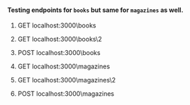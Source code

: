#### Testing endpoints for `books` but same for `magazines` as well.

1. GET localhost:3000\books
2. GET localhost:3000\books\2
3. POST localhost:3000\books


1. GET localhost:3000\magazines
2. GET localhost:3000\magazines\2
3. POST localhost:3000\magazines
